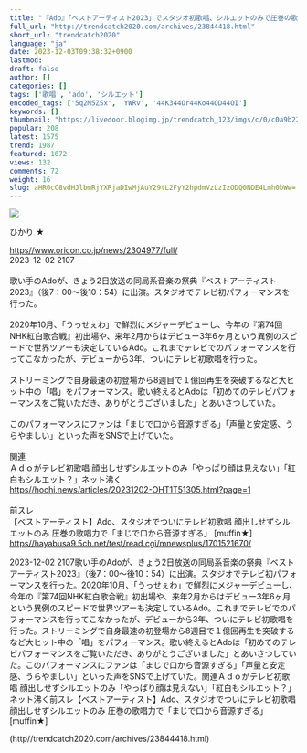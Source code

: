 ```yaml
---
title: "『Ado』「ベストアーティスト2023」でスタジオ初歌唱、シルエットのみで圧巻の歌唱力 "
full_url: "http://trendcatch2020.com/archives/23844418.html"
short_url: "trendcatch2020"
language: "ja"
date: 2023-12-03T09:38:32+0900
lastmod: 
draft: false
author: []
categories: []
tags: ['歌唱', 'ado', 'シルエット']
encoded_tags: ['5q2M5ZSx', 'YWRv', '44K344Or44Ko44OD44OI']
keywords: []
thumbnail: "https://livedoor.blogimg.jp/trendcatch_123/imgs/c/0/c0a9b227.jpg"
popular: 208
latest: 1575
trend: 1987
featured: 1072
views: 132
comments: 72
weight: 16
slug: aHR0cC8vdHJlbmRjYXRjaDIwMjAuY29tL2FyY2hpdmVzLzIzODQ0NDE4Lmh0bWw=
---
```


![](https://livedoor.blogimg.jp/trendcatch_123/imgs/c/0/c0a9b227.jpg)

<div><p>ひかり ★ </p><a href='https//www.oricon.co.jp/news/2304977/full/' target='_blank'>https//www.oricon.co.jp/news/2304977/full/</a> <br> 2023-12-02 2107 <br> <br> 歌い手のAdoが、きょう2日放送の同局系音楽の祭典『ベストアーティスト2023』（後7：00～後10：54）に出演。スタジオでテレビ初パフォーマンスを行った。 <br> <br> 2020年10月、「うっせぇわ」で鮮烈にメジャーデビューし、今年の『第74回NHK紅白歌合戦』初出場や、来年2月からはデビュー3年6ヶ月という異例のスピードで世界ツアーも決定しているAdo。これまでテレビでのパフォーマンスを行ってこなかったが、デビューから3年、ついにテレビ初歌唱を行った。 <br> <br> ストリーミングで自身最速の初登場から8週目で１億回再生を突破するなど大ヒット中の「唱」をパフォーマンス。歌い終えるとAdoは「初めてのテレビパフォーマンスをご覧いただき、ありがとうございました」とあいさつしていた。 <br> <br> このパフォーマンスにファンは「まじで口から音源すぎる」「声量と安定感、うらやましい」といった声をSNSで上げていた。 <br> <br> 関連 <br> Ａｄｏがテレビ初歌唱 顔出しせずシルエットのみ「やっぱり顔は見えない」「紅白もシルエット？」ネット沸く <br> <a href='https//hochi.news/articles/20231202-OHT1T51305.html?page=1' target='_blank'>https//hochi.news/articles/20231202-OHT1T51305.html?page=1</a> <br> <br> 前スレ <br> 【ベストアーティスト】Ado、スタジオでついにテレビ初歌唱 顔出しせずシルエットのみ 圧巻の歌唱力で「まじで口から音源すぎる」 [muffin★] <br> <a href='https//hayabusa9.5ch.net/test/read.cgi/mnewsplus/1701521670/' target='_blank'>https//hayabusa9.5ch.net/test/read.cgi/mnewsplus/1701521670/</a> <p>2023-12-02 2107歌い手のAdoが、きょう2日放送の同局系音楽の祭典『ベストアーティスト2023』（後7：00～後10：54）に出演。スタジオでテレビ初パフォーマンスを行った。2020年10月、「うっせぇわ」で鮮烈にメジャーデビューし、今年の『第74回NHK紅白歌合戦』初出場や、来年2月からはデビュー3年6ヶ月という異例のスピードで世界ツアーも決定しているAdo。これまでテレビでのパフォーマンスを行ってこなかったが、デビューから3年、ついにテレビ初歌唱を行った。ストリーミングで自身最速の初登場から8週目で１億回再生を突破するなど大ヒット中の「唱」をパフォーマンス。歌い終えるとAdoは「初めてのテレビパフォーマンスをご覧いただき、ありがとうございました」とあいさつしていた。このパフォーマンスにファンは「まじで口から音源すぎる」「声量と安定感、うらやましい」といった声をSNSで上げていた。関連Ａｄｏがテレビ初歌唱 顔出しせずシルエットのみ「やっぱり顔は見えない」「紅白もシルエット？」ネット沸く前スレ【ベストアーティスト】Ado、スタジオでついにテレビ初歌唱 顔出しせずシルエットのみ 圧巻の歌唱力で「まじで口から音源すぎる」 [muffin★]</p></div>

(http//trendcatch2020.com/archives/23844418.html)
